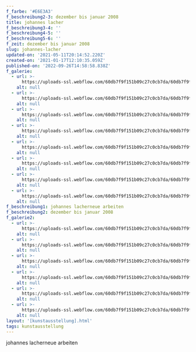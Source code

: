 ```yaml
---
f_farbe: '#E6E3A3'
f_beschreibung2-3: dezember bis januar 2008
title: johannes lacher
f_beschreibung3-4: ''
f_beschreibung4-5: ''
f_beschreibung5-6: ''
f_zeit: dezember bis januar 2008
slug: johannes-lacher
updated-on: '2021-05-11T20:14:52.220Z'
created-on: '2021-01-17T12:10:35.059Z'
published-on: '2022-09-26T14:58:58.838Z'
f_galerie:
  - url: >-
      https://uploads-ssl.webflow.com/60db7f9f151b09c27c0cb7da/60db7f9f151b09508d0cb952_JLacher_alt1.jpg
    alt: null
  - url: >-
      https://uploads-ssl.webflow.com/60db7f9f151b09c27c0cb7da/60db7f9f151b099d620cb957_JLacher_alt2.jpg
    alt: null
  - url: >-
      https://uploads-ssl.webflow.com/60db7f9f151b09c27c0cb7da/60db7f9f151b093bf40cb956_JLacher_alt3.jpg
    alt: null
  - url: >-
      https://uploads-ssl.webflow.com/60db7f9f151b09c27c0cb7da/60db7f9f151b09eced0cb94f_JLacher_alt4.jpg
    alt: null
  - url: >-
      https://uploads-ssl.webflow.com/60db7f9f151b09c27c0cb7da/60db7f9f151b0903b30cb950_JLacher_alt5.jpg
    alt: null
  - url: >-
      https://uploads-ssl.webflow.com/60db7f9f151b09c27c0cb7da/60db7f9f151b09dcd90cb955_JLacher_alt6.jpg
    alt: null
  - url: >-
      https://uploads-ssl.webflow.com/60db7f9f151b09c27c0cb7da/60db7f9f151b0999c10cb953_JLacher_alt7.jpg
    alt: null
  - url: >-
      https://uploads-ssl.webflow.com/60db7f9f151b09c27c0cb7da/60db7f9f151b09cbf40cb951_JLacher_alt8.jpg
    alt: null
f_beschreibung1: johannes lacherneue arbeiten
f_beschreibung2: dezember bis januar 2008
f_galerie2:
  - url: >-
      https://uploads-ssl.webflow.com/60db7f9f151b09c27c0cb7da/60db7f9f151b09fe090cbaad_JLacher_neu1.jpg
    alt: null
  - url: >-
      https://uploads-ssl.webflow.com/60db7f9f151b09c27c0cb7da/60db7f9f151b09047c0cbaaf_JLacher_neu2.jpg
    alt: null
  - url: >-
      https://uploads-ssl.webflow.com/60db7f9f151b09c27c0cb7da/60db7f9f151b099a530cbab1_JLacher_neu3.jpg
    alt: null
  - url: >-
      https://uploads-ssl.webflow.com/60db7f9f151b09c27c0cb7da/60db7f9f151b0976a60cbaae_JLacher_neu4.jpg
    alt: null
  - url: >-
      https://uploads-ssl.webflow.com/60db7f9f151b09c27c0cb7da/60db7f9f151b0990590cbab0_JLacher_neu5.jpg
    alt: null
  - url: >-
      https://uploads-ssl.webflow.com/60db7f9f151b09c27c0cb7da/60db7f9f151b093b2b0cbaac_JLacher_neu6.jpg
    alt: null
layout: '[kunstausstellung].html'
tags: kunstausstellung
---
```


johannes lacherneue arbeiten
